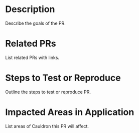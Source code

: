 # Description
Describe the goals of the PR.
# Related PRs
List related PRs with links.
# Steps to Test or Reproduce
Outline the steps to test or reproduce PR.
# Impacted Areas in Application
List areas of Cauldron this PR will affect.
